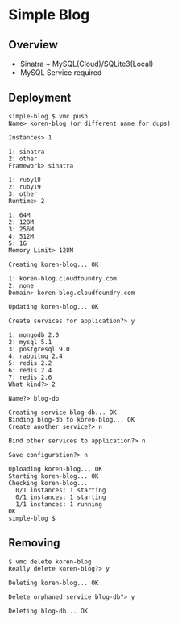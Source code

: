 # Simple Blog

## Overview

- Sinatra + MySQL(Cloud)/SQLite3(Local)
- MySQL Service required

## Deployment

	simple-blog $ vmc push
	Name> koren-blog (or different name for dups)
	
	Instances> 1
	
	1: sinatra
	2: other
	Framework> sinatra
	
	1: ruby18
	2: ruby19
	3: other
	Runtime> 2
	
	1: 64M
	2: 128M
	3: 256M
	4: 512M
	5: 1G
	Memory Limit> 128M
	
	Creating koren-blog... OK
	
	1: koren-blog.cloudfoundry.com
	2: none
	Domain> koren-blog.cloudfoundry.com
	
	Updating koren-blog... OK
	
	Create services for application?> y
	
	1: mongodb 2.0
	2: mysql 5.1
	3: postgresql 9.0
	4: rabbitmq 2.4
	5: redis 2.2
	6: redis 2.4
	7: redis 2.6
	What kind?> 2
	
	Name?> blog-db
	
	Creating service blog-db... OK
	Binding blog-db to koren-blog... OK
	Create another service?> n
	
	Bind other services to application?> n
	
	Save configuration?> n
	
	Uploading koren-blog... OK
	Starting koren-blog... OK
	Checking koren-blog...
	  0/1 instances: 1 starting
	  0/1 instances: 1 starting
	  1/1 instances: 1 running
	OK
	simple-blog $

## Removing

	$ vmc delete koren-blog
	Really delete koren-blog?> y
	
	Deleting koren-blog... OK
	
	Delete orphaned service blog-db?> y
	
	Deleting blog-db... OK